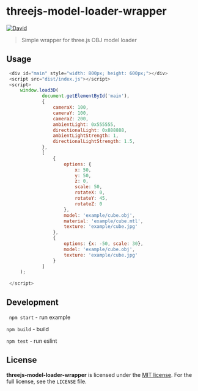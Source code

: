 # threejs-model-loader-wrapper

[![David](https://img.shields.io/david/dev/adamnowocin/threejs-model-loader-wrapper.svg?maxAge=86400)]()

> Simple wrapper for three.js OBJ model loader

## Usage

```javascript
 <div id="main" style="width: 800px; height: 600px;"></div>
 <script src="dist/index.js"></script>
 <script>
     window.load3D(
             document.getElementById('main'),
             {
                 cameraX: 100,
                 cameraY: 100,
                 cameraZ: 200,
                 ambientLight: 0x555555,
                 directionalLight: 0x888888,
                 ambientLightStrength: 1,
                 directionalLightStrength: 1.5,
             },
             [
                 {
                     options: {
                         x: 50,
                         y: 50,
                         z: 0,
                         scale: 50,
                         rotateX: 0,
                         rotateY: 45,
                         rotateZ: 0
                     },
                     model: 'example/cube.obj',
                     material: 'example/cube.mtl',
                     texture: 'example/cube.jpg'
                 },
                 {
                     options: {x: -50, scale: 30},
                     model: 'example/cube.obj',
                     texture: 'example/cube.jpg'
                 }
             ]
     );
 
 </script>
```

## Development

``` npm start``` - run example

```npm build``` - build

```npm test``` - run eslint

## License

**threejs-model-loader-wrapper** is licensed under the [MIT license](http://opensource.org/licenses/MIT).
For the full license, see the `LICENSE` file.
